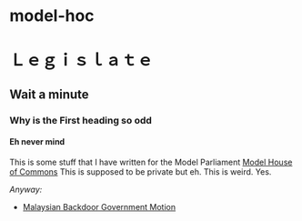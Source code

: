 # model-hoc

# Ｌｅｇｉｓｌａｔｅ
## Wait a minute
### Why is the First heading so odd
#### Eh never mind

This is some stuff that I have written for the Model Parliament [Model House of Commons](https://old.reddit.com/r/MHOC)
This is supposed to be private but eh.
This is weird.
Yes.

*Anyway:*

- [Malaysian Backdoor Government Motion](https://docs.google.com/document/d/1NSlLbT8PtAqCOF5Hmeh13FDmV4vTHv-UNKW-sx_oyB4/edit?usp=sharing)

